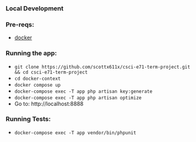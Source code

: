 ### Local Development

### Pre-reqs: 
- [docker](https://docs.docker.com/engine/installation/)

### Running the app:
- `git clone https://github.com/scottx611x/csci-e71-term-project.git && cd csci-e71-term-project`
- `cd docker-context`
- `docker compose up`
- `docker-compose exec -T app php artisan key:generate`
- `docker-compose exec -T app php artisan optimize`
- Go to: http://localhost:8888

### Running Tests:
- `docker-compose exec -T app vendor/bin/phpunit`